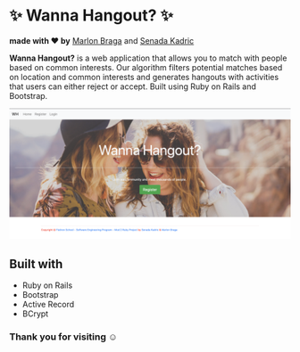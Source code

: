 # :sparkles: Wanna Hangout? :sparkles:

**made with :heart: by** [Marlon Braga](https://github.com/mrdbrg) and [Senada Kadric](https://github.com/senadakadric)

**Wanna Hangout?** is a web application that allows you to match with people based on common interests. Our algorithm filters potential matches based on location and common interests and generates hangouts with activities that users can either reject or accept. Built using Ruby on Rails and Bootstrap.

![homepage](app/assets/images/HomepageScreenshot.png)

## Built with

- Ruby on Rails
- Bootstrap
- Active Record
- BCrypt

### Thank you for visiting :relaxed:
